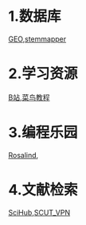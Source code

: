 # 1.数据库  
[GEO](https://www.ncbi.nlm.nih.gov/geoprofiles/?term=),[stemmapper](http://stemmapper.sysbiolab.eu/)  
# 2.学习资源  
[B站](https://www.bilibili.com/),[菜鸟教程](https://www.runoob.com/)  
# 3.编程乐园  
[Rosalind](https://rosalind.info/problems/locations/),  
# 4.文献检索  
[SciHub](https://gfsoso.99lb.net/sci-hub.html),[SCUT_VPN](https://webvpn.scut.edu.cn/)